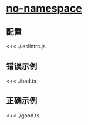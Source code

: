 # [no-namespace](https://typescript-eslint.io/rules/no-namespace)

## 配置

<<< ./.eslintrc.js

## 错误示例

<<< ./bad.ts

## 正确示例

<<< ./good.ts
